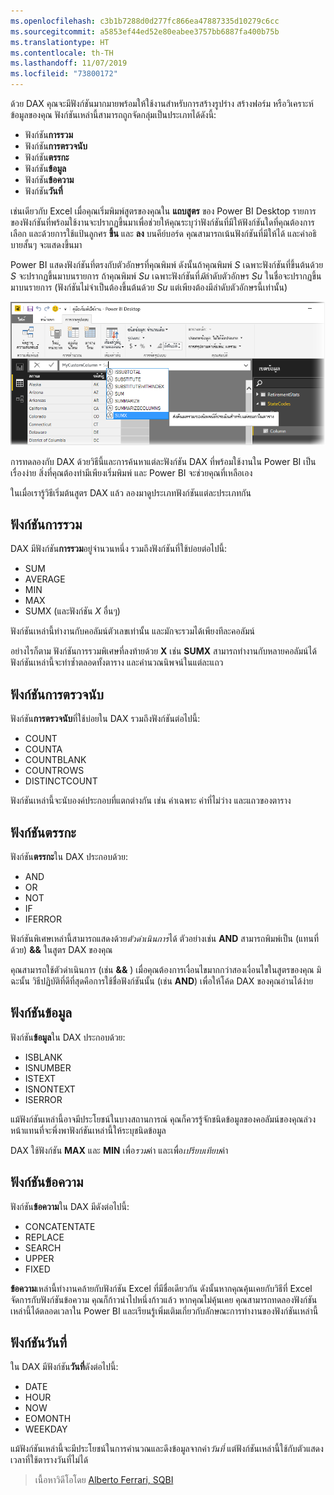 ```yaml
---
ms.openlocfilehash: c3b1b7288d0d277fc866ea47887335d10279c6cc
ms.sourcegitcommit: a5853ef44ed52e80eabee3757bb6887fa400b75b
ms.translationtype: HT
ms.contentlocale: th-TH
ms.lasthandoff: 11/07/2019
ms.locfileid: "73800172"
---
```

ด้วย DAX คุณจะมีฟังก์ชันมากมายพร้อมให้ใช้งานสำหรับการสร้างรูปร่าง สร้างฟอร์ม หรือวิเคราะห์ข้อมูลของคุณ ฟังก์ชันเหล่านี้สามารถถูกจัดกลุ่มเป็นประเภทได้ดังนี้:

* ฟังก์ชัน**การรวม**
* ฟังก์ชัน**การตรวจนับ**
* ฟังก์ชัน**ตรรกะ**
* ฟังก์ชัน**ข้อมูล**
* ฟังก์ชัน**ข้อความ**
* ฟังก์ชัน**วันที่**

เช่นเดียวกับ Excel เมื่อคุณเริ่มพิมพ์สูตรของคุณใน **แถบสูตร** ของ Power BI Desktop รายการของฟังก์ชันที่พร้อมใช้งานจะปรากฏขึ้นมาเพื่อช่วยให้คุณระบุว่าฟังก์ชันที่มีให้ฟังก์ชันใดที่คุณต้องการเลือก และด้วยการใช้แป้นลูกศร **ขึ้น** และ **ลง** บนคีย์บอร์ด คุณสามารถเน้นฟังก์ชันที่มีให้ได้ และคำอธิบายสั้นๆ จะแสดงขึ้นมา

Power BI แสดงฟังก์ชันที่ตรงกับตัวอักษรที่คุณพิมพ์ ดังนั้นถ้าคุณพิมพ์ *S* เฉพาะฟังก์ชันที่ขึ้นต้นด้วย *S* จะปรากฏขึ้นมาบนรายการ ถ้าคุณพิมพ์ *Su* เฉพาะฟังก์ชันที่*มี*ลำดับตัวอักษร *Su* ในชื่อจะปรากฏขึ้นมาบนรายการ (ฟังก์ชันไม่จำเป็นต้องขึ้นต้นด้วย *Su* แต่เพียงต้องมีลำดับตัวอักษรนี้เท่านั้น)

![](media/7-3-dax-functions/dax-functions_1.png)

การทดลองกับ DAX ด้วยวิธีนี้และการค้นหาแต่ละฟังก์ชัน DAX ที่พร้อมใช้งานใน Power BI เป็นเรื่องง่าย สิ่งที่คุณต้องทำมีเพียงเริ่มพิมพ์ และ Power BI จะช่วยคุณที่เหลือเอง

ในเมื่อเรารู้วิธีเริ่มต้นสูตร DAX แล้ว ลองมาดูประเภทฟังก์ชันแต่ละประเภทกัน

## <a name="aggregation-functions"></a>ฟังก์ชันการรวม
DAX มีฟังก์ชัน**การรวม**อยู่จำนวนหนึ่ง รวมถึงฟังก์ชันที่ใช้บ่อยต่อไปนี้:

* SUM
* AVERAGE
* MIN
* MAX
* SUMX (และฟังก์ชัน *X* อื่นๆ)

ฟังก์ชันเหล่านี้ทำงานกับคอลัมน์ตัวเลขเท่านั้น และมักจะรวมได้เพียงทีละคอลัมน์

อย่างไรก็ตาม ฟังก์ชันการรวมพิเศษที่ลงท้ายด้วย **X** เช่น **SUMX** สามารถทำงานกับหลายคอลัมน์ได้ ฟังก์ชันเหล่านี้จะทำซ้ำตลอดทั้งตาราง และคำนวณนิพจน์ในแต่ละแถว

## <a name="counting-functions"></a>ฟังก์ชันการตรวจนับ
ฟังก์ชัน**การตรวจนับ**ที่ใช้บ่อยใน DAX รวมถึงฟังก์ชันต่อไปนี้:

* COUNT
* COUNTA
* COUNTBLANK
* COUNTROWS
* DISTINCTCOUNT

ฟังก์ชันเหล่านี้จะนับองค์ประกอบที่แตกต่างกัน เช่น ค่าเฉพาะ ค่าที่ไม่ว่าง และแถวของตาราง

## <a name="logical-functions"></a>ฟังก์ชันตรรกะ
ฟังก์ชัน**ตรรกะ**ใน DAX ประกอบด้วย:

* AND
* OR
* NOT
* IF
* IFERROR

ฟังก์ชันพิเศษเหล่านี้สามารถแสดงด้วย*ตัวดำเนินการ*ได้ ตัวอย่างเช่น **AND** สามารถพิมพ์เป็น (แทนที่ด้วย) **&&** ในสูตร DAX ของคุณ

คุณสามารถใช้ตัวดำเนินการ (เช่น **&&** ) เมื่อคุณต้องการเงื่อนไขมากกว่าสองเงื่อนไขในสูตรของคุณ มิฉะนั้น วิธีปฏิบัติที่ดีที่สุดคือการใช้ชื่อฟังก์ชันนั้น (เช่น **AND**) เพื่อให้โค้ด DAX ของคุณอ่านได้ง่าย

## <a name="information-functions"></a>ฟังก์ชันข้อมูล
ฟังก์ชัน**ข้อมูล**ใน DAX ประกอบด้วย:

* ISBLANK
* ISNUMBER
* ISTEXT
* ISNONTEXT
* ISERROR

แม้ฟังก์ชันเหล่านี้อาจมีประโยชน์ในบางสถานการณ์ คุณก็ควรรู้จักชนิดข้อมูลของคอลัมน์ของคุณล่วงหน้าแทนที่จะพึ่งพาฟังก์ชันเหล่านี้ให้ระบุชนิดข้อมูล

DAX ใช้ฟังก์ชัน **MAX** และ **MIN** เพื่อ*รวม*ค่า และเพื่อ*เปรียบเทียบ*ค่า

## <a name="text-functions"></a>ฟังก์ชันข้อความ
ฟังก์ชัน**ข้อความ**ใน DAX มีดังต่อไปนี้:

* CONCATENTATE
* REPLACE
* SEARCH
* UPPER
* FIXED

**ข้อความ**เหล่านี้ทำงานคล้ายกับฟังก์ชัน Excel ที่มีชื่อเดียวกัน ดังนั้นหากคุณคุ้นเคยกับวิธีที่ Excel จัดการกับฟังก์ชันข้อความ คุณก็ก้าวนำไปหนึ่งก้าวแล้ว หากคุณไม่คุ้นเคย คุณสามารถทดลองฟังก์ชันเหล่านี้ได้ตลอดเวลาใน Power BI และเรียนรู้เพิ่มเติมเกี่ยวกับลักษณะการทำงานของฟังก์ชันเหล่านี้

## <a name="date-functions"></a>ฟังก์ชันวันที่
ใน DAX มีฟังก์ชัน**วันที่**ดังต่อไปนี้:

* DATE
* HOUR
* NOW
* EOMONTH
* WEEKDAY

แม้ฟังก์ชันเหล่านี้จะมีประโยชน์ในการคำนวณและดึงข้อมูลจากค่า*วันที่* แต่ฟังก์ชันเหล่านี้ใช้กับตัวแสดงเวลาที่ใช้ตารางวันที่ไม่ได้

> เนื้อหาวิดีโอโดย [Alberto Ferrari, SQBI](https://www.sqlbi.com/learning-dax)
> 
> 

